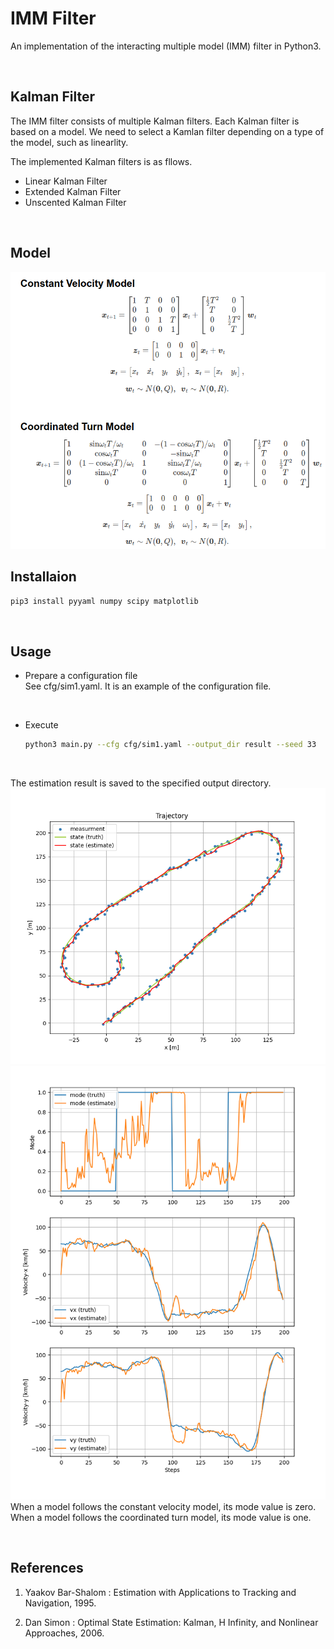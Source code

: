 # IMM Filter 
An implementation of the interacting multiple model (IMM) filter in Python3.

<br>

## Kalman Filter
The IMM filter consists of multiple Kalman filters. Each Kalman filter is based on a model. We need to select a Kamlan filter depending on a type of the model, such as linearlity.

The implemented Kalman filters is as fllows.

* Linear Kalman Filter
* Extended Kalman Filter
* Unscented Kalman Filter

<br>

## Model
![model](work/model.png)

## Installaion
```sh
pip3 install pyyaml numpy scipy matplotlib
```
<br>

## Usage
* Prepare a configuration file  
  See cfg/sim1.yaml. It is an example of the configuration file.
<br>

* Execute

  ```sh
  python3 main.py --cfg cfg/sim1.yaml --output_dir result --seed 33
  ```
<br>

The estimation result is saved to the specified output directory.
![trajectory](work/trajectory_seed33.png)
![mode](work/mode-velocity_seed33.png)
When a model follows the constant velocity model, 
its mode value is zero. When a model follows the coordinated turn model, its mode value is one.

<br>

## References
1. Yaakov Bar-Shalom : Estimation with Applications to Tracking and Navigation, 1995.

2. Dan Simon : Optimal State Estimation: Kalman, H Infinity, and Nonlinear Approaches, 2006. 
